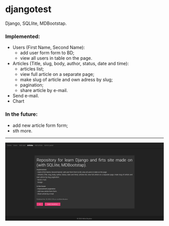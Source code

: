 # djangotest
Django, SQLlite, MDBootstap.

### Implemented:
* Users (First Name, Second Name):
  * add user form form to BD;
  * view all users in table on the page.
* Articles (Title, slug, body, author, status, date and time):
  * articles list;
  * view full article on a separate page;
  * make slug of article and own adress by slug;
  * pagination;
  * share article by e-mail.
* Send e-mail.
* Chart

### In the future:
* add new article form form;
* sth more.
---
![Screenshot](https://github.com/biryukov12/djangotest/blob/master/main/static/img/github.jpg)
